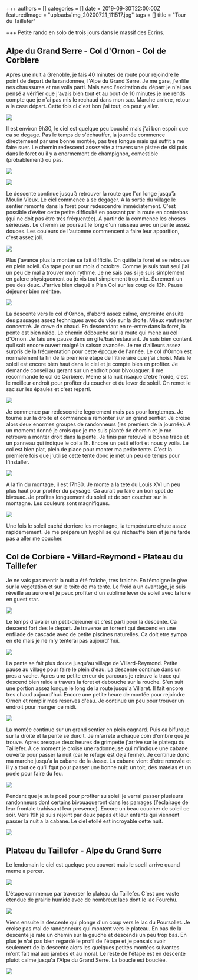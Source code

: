 +++
authors = []
categories = []
date = 2019-09-30T22:00:00Z
featuredImage = "uploads/img_20200721_111517.jpg"
tags = []
title = "Tour du Taillefer"

+++
Petite rando en solo de trois jours dans le massif des Ecrins.

## Alpe du Grand Serre - Col d'Ornon - Col de Corbiere

Apres une nuit a Grenoble, je fais 40 minutes de route pour rejoindre le point de depart de la randonnee, l'Alpe du Grand Serre. Je me gare, j'enfile nes chaussures et me voila parti. Mais avec l'excitation du départ je n'ai pas pensé a vérifier que j'avais bien tout et au bout de 10 minutes je me rends compte que je n'ai pas mis le rechaud dans mon sac. Marche arriere, retour a la case départ. Cette fois ci c'est bon j'ai tout, on peut y aller.

![](https://lh3.googleusercontent.com/fife/ABSRlIq_cRxzye9juCqKHqP5fyfgU0l21Yw-sjFosff-gyDVY6ALwDHnwxNpT5z2GJH0ecJimwlPgPDu8GEHcLN2ulL-0PHDnEo8bPVcAiHWB2mmu7z0PoCKP2l12WfpqAYIpC28uMyYlfKU3wUHhrbwYqAGmNP2awCI8-WwbgHoQEOMjnrxwyJbs0OSiSGwMaRILfbxDz8mTlp2xoJFqxojvNDgnFS7IHKCzksRK3s9dK9FNVKkmkBqqLS1fY4VAMhLjPVE9MglQLnlcbNb7UerLfi7KqRVhMv99tpd2azXA5vZ5e2e_hk-2HU_f2khMEn2NeZ6dQGlwsUyckKBuCU-HLemiE5PX_rCLCpK7dFG9H4-ASkfrnHryc_Nka9Z0LMeqhhdTKsnNuIe_q9CYIL6BF_WsbkfPqgCmgazcP2IIz1183QmJLS6Klipj1Jpb4Fh_KmKnlhenTB25xXP2lvvtSzEYz3-vvjgpcf6ECYN-_tKZzbmJ3HhXkgMpFaCL7RxQhyOzgaa_f-XEcRzumebDLIpxkQrrmgGAECzk7v0eELzy1hJ_kIfYBOTrF9HiIE12jChfHDKpHF47PAb9R4Et4bfCnYRZOeX77SkW7VrZltace4Ir-zZPW10CJoDcxfOEvif0YHAdgogsmv8NRCjTuebDedeuZ-_jSHVfpXEhS7mxjRmkVWbe5yiiF-reyLfaF9HWqunfNtM35zZ4De59D8A9f0a4neHFj9z_g=s1252-w1252-h939-no?authuser=0)

Il est environ 9h30, le ciel est quelque peu bouché mais j'ai bon espoir que ca se degage. Pas le temps de s'échauffer, la journée commence directemeent par une bonne montée, pas tres longue mais qui suffit a me faire suer. Le chemin redescend assez vite a travers une pistee de ski puis dans le foret ou il y a enormement de champignon, comestible (probablement) ou pas.



![](https://lh3.googleusercontent.com/MlzeBmS9SOFX3N4MxTCvhvGKH1La_ouT36sOI6a2Wd2JMmxlgPdTarHhY6gAMwYRot9nFh2nJBz4s_v23ZZl2tV3Ju0TMce6jrICKugSQv5MyBUWnFkwbUCKpHVFBeovUXZLchSSASglSvn2fVcQO0FvTeHkCdM0a6to--nKMGfVgAbTKBdZlMGF5AvuQWEIJQdcJH5TdhKViffttEKkzS_SssWvvl6TpuKSXfZl9-SmK5Bu2rl_9ah8dCPlleXk0WgAPvvh1OvAVUAcvG_YTFCrVQ7pk43LL6qC6NBHdBxB9AwPbYXPKIm_-10tWXyWRkICv0OcPtamNdeeZA6PgI-U0fjjSK8JrqtpRIqstuzUfySYWZ4cYNuZvAiskX8LgFcGy2dNcHw0Oli_Y9Re0ZUFKWhHcpTfi3YSdknjeOFueBGP8K3Zh5I35FMGcCUtaNsuQWqOjR_2olKc3VYo-XeMbyQ8H0wH_GC2kJzMbTsBC56fcSHOgQNNYh7JeDIOUA7O6X78K1a2K5tKyiJcl3Y4HqMovzvwmSaY_4Ifma_1AK8g4ubJrpl0VKn4FjS3CpFJXQn5UQNg_Ac7FG4U7Puw4tA79aPfZ4BRvwCKQUeBitSJd8JO7HRUAWRgwHA_dQprqEZtBU54mZhagqofgWj_asA0P075-TiYK6VS1dm7Ugv0dCt67Wd27jR1XlTSAAvaBOssX2ZMXmdZ8tWm86zu=w704-h939-no?authuser=0)

![](https://lh3.googleusercontent.com/l8bSfYKD44BjHcuQjiMVbtHGY9KbJ-IMHdzkd2MMCX8BKUfgT5Uw21w1AEFrRaTQPGpRABbRGHHCi7o9VFqnXVExXi-CfKBo62IZlhAYkuOCP0GqRNpQ2SXb2qSbi53Ua5f-KXbIocsIJMg-M0JHDQ20uaKdCGVEvvC5M7cJ6fvTPrSSPixxYum2df3_KMUEMz0hE4HGzVb7vaBcl4YEPjU8fFJXcEO1KDBKNEp9YGwoDygvAj6BxwuEXBPaGu8m_33O97h-r6nOUzVzNZhSREI_UG031i7Lcr3CsphZz_LXbQ_lqry-0ic29yUtG9WoxK9n9RVCLa1fTGtFpUWbfzGETcPNIQ7S_oiLnA8ZfDtlzYjo2YeFsUcKf76VlSTKeUaLmyIXYyCb62AQCYzbnLtZDrmdp4bzolLhNBbTMTqdKQzsMJjVIEc7aLYJb-eomF0NtQBZV7P8ZbHAkSuNqNeZfhDgudZr7OegGBJRPPl-Q8VF4MlW7meROim4wnkPaoUW-ErQ3pHobt3mPclcc5oRo8A6jmpkOebpjBRpvSuuDSD5jXvSahVh-T58zJYxxomxoRFWNz9Hx87JiYovdklX767OgOxBsY0jjhbqzOH3li9nrM-n5x6fNWNCU5PIIgMGkDSgQ5lXGsVqdLjFD_vlxGJk08L_G8y3iXqtmivyGiJXR5nO2NulgeANB5rAp-vm6YBYP_va_Y93FyUqR7GE=w704-h939-no?authuser=0)

Le descente continue jusqu’à retrouver la route que l'on longe jusqu’à Moulin Vieux. Le ciel commence a se dégager. A la sortie du village le sentier remonte dans la foret pour redescendre immédiatement. C'est possible d’éviter cette petite difficulté en passant par la route en contrebas (qui ne doit pas être très fréquentée). A partir de la commence les choses sérieuses. Le chemin se poursuit le long d'un ruisseau avec un pente assez douces. Les couleurs de l'automne commencent a faire leur apparition, c'est assez joli.

![](https://lh3.googleusercontent.com/yIlHa3-SXYMCkhEvr8OntmnJsX9r3ukPs4jIoEX8JCA0yKwbXqF-FcUuNONlrWuyY-CLu9kWmp86Gy-1jddzCe39CiV4kFRlXTEWvwy9kFLYBhdNRqXd5laaSwHTqDQYdMWqQCoWUnid3PdJR1_OVymW91FBU4fIflBi6XnsVkj2Rlvmvr_7CEn_xGY9pz-Yo85XFQKq3Rmdx5Ubkbs3TltCESgfGqw3gEm44pv7_90Y-1m6ddtWnD8wPXRuqba3jUNv8PClmRi9HSlAXj9G3zGJC5tAnN3F8M2fqKMmNEntXCT-3CtDGw4-EBkUCLQDSpCU_XS0rOLdpfZsP0WYDBtPzT0tS9ZRZaPpOb7QiFXnydGd1SI_690EcydPIaDrUX4LihNJiCl_Y54GP6kWRPdygqqIbFenQexARZ36R4PM44CDUJfSKYiJ-UdYxQntUUDxLqmJDqw5yEbfxnZTcL67ZY_Y058ZpzIkmRFlS-vl-SKSJ_VtwLgEUo7VMspKNBC1LNsh1N0cZn9s2SRSVbIWiX-yDLeqmBDaqGpgsvUAz04A4DfgD6NDP9_VeFIpaJpCAadvXgA5cIwYBmnl9v9sfiKSh9gf9r4KdtsJgOPwZ7lJwSm7fcJhHPvyTwvCh9kWwKKKSjeBKpN0p_x-PkCJ3V_b9iCF-zAW-61gV85XCMfsw9mpZZZxSxxNHQXjrYRhNuQYtx-y523JQXl0RW8m=w1528-h725-no?authuser=0)

Plus j'avance plus la montée se fait difficile. On quitte la foret et se retrouve en plein soleil. Ca tape pour un mois d'octobre. Comme je suis tout seul j'ai un peu de mal a trouver mon rythme. Je ne sais pas si je suis simplement en galere physiquement ou je vis tout simplement trop vite. Surement un peu des deux. J'arrive bien claqué a Plan Col sur les coup de 13h. Pause déjeuner bien méritée.

![](https://lh3.googleusercontent.com/GYBQ33zGW72fjrG16TzKBYXej21d3HYOE0rt824iaRqwMMAH0uNop1gdcuwCKzREis09fQOUNvvpXRsxc9laWFIC_vQH7CmN0lqW_w2kxhf6vtzVJAmf7znHlL_L-J8cRK1TeyFiIGANJEJCYoHyPq5zqxpIb3Z9BMDVB2PQvTYpzrw1YzB4sv7v9jH-nfImLGXJ0YZ-WBbeonRmTxDMugKuNPNWls1866NpMqYIvO6J4avouj5myJq7hrcDx47RQ9Qfx50UEVEaIShxnDnTSn9U1OW7XBaOJsSVudPO39_dUxximDKJ2f0NBO7j7bLAlAuT90m00JBF09wDukiMgpLOYS8_r1BQLEqG4akNJkQhTkrJ7F0Itted1a-yhDAbM58_Sxs0mUMulLHYCILA73xcgSQiMJLodrYvHU4CvyFmRO0FHbtADHmJm_QqTZYl98iUOGp945k8orY03pbiJWNJPvSfPbP50GaBtKdFZ7ByxXUmWuKPr1nEl0BzMvHcebikf-bIXqq-N3znzJ3HSqTpswZtZ1peaecVE969wPwGzVybXfXMxTP5VrcIWA_Q-gwJx7S42fHje5xcHPxNlQCo-X1zXmmgLFc6ngMkKuTswUBhmRGqUwnLd56cu-erwN0YJQwTfD3tW_w3I3wU1BEi50ib0HzzktkGBzXnPXiYRuOjc0V2_B4tLTIGtDWoh2DmnIRHKVKMLeYF24AICQFl=w1252-h939-no?authuser=0)

La descente vers le col d'Ornon, d'abord assez calme, empreinte ensuite des passages assez techniques avec du vide sur la droite. Mieux vaut rester concentré. Je creve de chaud. En descendant en re-entre dans la foret, la pente est bien raide. Le chemin débouche sur la route qui mene au col d'Ornon. Je fais une pause dans un gite/bar/restaurant. Je suis bien content quíl soit encore ouvert malgré la saison avancée. Je me d'ailleurs assez surpris de la fréquentation pour cette époque de l'année. Le col d'Ornon est normalement la fin de la premiere etape de l'itineraire que j'ai choisi. Mais le soleil est encore bien haut dans le ciel et je compte bien en profiter. Je demande conseil au gerant sur un endroit pour bivouaquer. Il me recommande le col de Corbiere. Meme si la nuit risaque d'etre froide, c'est le meilleur endroit pour profiter du coucher et du lever de soleil. On remet le sac sur les épaules et c'est reparti.

![](https://lh3.googleusercontent.com/cg3T8YWPFl6IVz6TQOYLs7IrRKRfeLAIZwjkHVOimIWNCWgctfMbAVdy-Bs6BmpLiGiuh6tRXHdawABoyk0Qb0XlzC0rCsGUkM1kzCpu8SfjqmLnxyGOcaeav_8KOX937vGW0-adaYpoJEkVAUY4aSaj117JWMTWNqfFFOTqS0GMUZjPaYHl9MJQf9Ct18WPoUEG55P0_AzSkEA6YMC9EvE9HAKO0fcj5R80MLor9aaKRD0beh0nJof-sgVFY3kn2ODpa4dhDAoBE4DZOW3z-4SZ4yoZJeDiJq0ex-tSM9lXIFPcGbeS8KVxZw2bXNoewZOq57NbbQvwLGiGkUGcVTfToBZUUoG_zWcNABcqQvGV06sIWQRewzPStHoHejXRjEeC3kGrceA-NLU0WzOaERoncC8GyBe7m8oRUCoLW9ROwiY2e5OcdrOg0QQoFmabf-Qswbtk2zgLCjj-81JFOzn2lpAjsQzNkkRfpajaN0p2vguOeCGVu62WJF2Ifluz7WtsoPJXgjbEWSnLubeVX4rqilLHn1L_jHs2dwYnAK6Eoo0l3YqqlRkvYgD9hisykJ3hW-GT0u2UXBKlrHhRRryJqRuNZqL1TpMkpAi-9GlD8ArpJ7DQeVLxQ5pov4z7CJRthnO_DtKY9t_S-sI1S0BXDqz35Vu5KH9CZ4ZrflEk-ASZ9hLdvTR8vRZuHCnrNBYshXtdpCt57JK1y5K464aG=w1252-h939-no?authuser=0)

Je commence par redescendre legerement mais pas pour longtemps. Je tourne sur la droite et commence a remonter sur un grand sentier. Je croise alors deux enormes groupes de randonneurs (les premiers de la journée). A un momemt donné je crois que je me suis planté de chemin et je me retrouve a monter droit dans la pente. Je finis par retouvé la bonne trace et un panneau qui indique le col a 1h. Encore un petit effort et nous y voila. Le col est bien plat, plein de place pour monter ma petite tente. C'est la premiere fois que j'utilise cette tente donc je met un peu de temps pour l'installer.

![](https://lh3.googleusercontent.com/4pyYcjkdrLqSv4ojUqfKXO2nlyotuxdhWqkUiIqTrzKKPB-Pbfvmh4RdKNd7wKIuZ0ZoK0xrWjEw_2sIBA04BZm-JERrIH8og8u8Gj-81rO973JmYTVUwQKPCBhmWFDaneuduFr_RVtr9StGhdpeMoYLRihkadULfXNXNpN-gvD0-9v6yP6r9JZPpp1xnliJm3EgqhNkVDL77DD_ZwPv2cb7zcrkfbuKdyVTTNHh_dU2s0EXfBuR6lPA938RfSDKY2iNe5r1RZbbhmId2cCTKkaYpnIcbbRqlF0mLlcRqCnDvxQzAQdvvrPreKV3hyStq5OYywAmwq5eZn7JrYZJUe6TckRWuf-8XZYN2cNuAXqRdYhyF0ciV6O0QhAbT7A8c8axNJAPpe7rAMZXsFIyRjozLp9_iRf9CzKohDa5aQ82dI-TceErz1S7e2LrX7Pm6Hpz4zkhMymLqlUHXFEw8EN9zRkhgpaRA0rlUIZp-BMUefQhmVysW6frA5OJxWRRdPZCC30O4mG59ovGyOx5jjkoNyBBVBF43j5NO064ns14yV9MaaRjKlOp8vm32eedQdAFA9YkprR9U2AY3EpJbhfir3UNApek2BvH1UXFHWOOcRCdj3t7yHEEVV5irgSGSjll1qvh7tG4IS4YBMiS5Sb2ZJJisugfwBGGbZUscVCdXJKN9luPnq2RLngNTOrVJff4wWLdWCwqCvsSPcFeKTF_=w704-h939-no?authuser=0)

A la fin du montage, il est 17h30. Je monte a la tete du Louis XVI un peu plus haut pour profiter du paysage. Ca aurait pu faire un bon spot de bivouac. Je profites longuement du soleil et de son coucher sur la montagne. Les couleurs sont magnifiques.

![](https://lh3.googleusercontent.com/TLgbejVylPTH_FUNIiM7H9aJo5mnmIs4AQQozdLmgd00mxiJ9HppGFjw0C31fwg_8sckiYYAvCjB020n7AbQeHFXfbIe_NduKpCTOhfwNdLYwsOyUiyRCfyNCcth-IpEejhkQBG_71xAsnnRgsi7U3ZZR3CdNz_kfJPuixIjmSLwghbtJY3gi1WIw6NtwEKFugJ7lqaqM7FKtYh2axWRORfU01eSAv9GWroB1CamMf5huOhUs-T3-NO_SR87LdeKCmTg2EofK6c5ddD-LODAoPML7CdKSjMi1E3QPLtT5OgKDxw8UQFKpFZirwLVpLSSdxQ3uN_5gXCeEEnQskGNyvCtLgq5ZxAKSCY9yyn9E7wWs1ldbRoQf9v__SL4nTcfPPtdLfGPIEs3zeEC-B_4pG5Kg5rOeNJqjRueBGTlAwLvIsDUPVhJtWVvqAXoO8EKHZbjVSKKAW5hX9jwjkrd0YB5fVC2-uzXu1nJxI6XzrhcRM_4hkidw9Wxyrepc6ohtZKbQhdeYCOyf2W_yTJbT3TNbhqyPVvgU4aZyK6YJ126LHahGk6QBkCQ61dOim-nHqcdjHPAbGPqM1DjDPWkdxQNxtWzepDAStbR1ME_2W5m7bKccH-i9GQi8wjoF80Y7B0M-KJ6mWMhQT-TJFzREwPR8DckpZQyWF2JqoSetdSxt1jSoTGJPEoq_gX5D2pFt8k1H4vleTNPOFx1dr0qqOib=w1252-h939-no?authuser=0)

Une fois le soleil caché derriere les montagne, la température chute assez rapidemement. Je me prépare un lyophilisé qui réchauffe bien et je ne tarde pas a aller me coucher.

## Col de Corbiere - Villard-Reymond - Plateau du Taillefer

Je ne vais pas mentir la nuit a été fraiche, tres fraiche. En témoigne le give sur la vegetation et sur le toite de ma tente. Le froid a un avantage, je suis réveillé au aurore et je peux profiter d'un sublime lever de soleil avec la lune en guest star.

![](https://lh3.googleusercontent.com/Sfk24r_Qj0sN2G-ibjqH_Mr9eFrQp0Ujxwn3bTP1gmvFyput914BUOxWKwQ3ORAYanaGi1LZwPyyo3VMZsVziNTOyqQtreqqdmh48OHKidHG_9tWsncqCPnowklQicLl7_bNgtMwaKuWP80p1TGZiEsKKq4aXw_PAuGKrd8QXr5Ly9XB8v9q7RlffWlincCIYBdxUeP7Y9l_S3xW42Z71xSemLQoXBFUyAvmNpjOREmqbidVlix24LnjmR_Ii6vchDcsn1YxYmHRobpN4ihD_bEtYNdhgpsanzn515RgDyAJpGDhzG64zLASCP5sKFAJs7vxe2b2S1pb0tdshMW6BS4-wHw46YXjGrV-zW212HAdkcs42jve69VwOEblRAGNBEiFvsOqIKOYL9GKArwYv1V-NA32VmI2GMslN4owr00vQsL0spAHbfzgKr8_eq0gUfM1KLIVo89Oamv8OIZQXMqFQut6b3LznadlEsDMEib0BGNAOzfUjWNO24D5xe7L_wnInj1FR0CAaNcJ6haTvBuP9WvTJZdLBqgUy2oZO9DhGAuwsCuuFBQi7eBxRaMBtTFjFvxzYxv8ueulq6_MQDYSKP5HBmyES79vIgjVhkIuqhxvaPhfpGZEyb3z6ky8OuwStlAM0pkaq2C_atNYyBE36MyyldY4ZAESxRZY09eVnlwQfWsj83UzyO-X7rUj_PPUhNGRe6lMUkj415MkWJaV=w1252-h939-no?authuser=0)

Le temps d'avaler un petit-dejeuner et c'est parti pour la descente. Ca descend fort des le depart. Je traverse un torrent qui descend en une enfilade de cascade avec de petite piscines naturelles. Ca doit etre sympa en ete mais je ne m'y tenterai pas aujourd''hui.

![](https://lh3.googleusercontent.com/0Fz8yoTWmkeZ-vUg0O0asc8-y9Nfd345YhFlI6zJJYvvmXVl0qcV1GHwXgnWhasgTGwapNF7WW4kmJJvTsM7gkj5d-AOkq5wqBE6cDZd6ubX3Yvy7AzwZxpCbUNVA0F5XX_dW4STsCV4m02lXjGyDW0nqYuJWN5eHC_2ta94ZojF9uFvf9sDjnQHgNDbJyZCPYkwcDsvyCFgMbf57Soj5zoFCQPnFItLHEkS0DgU3bHRXyxjMH0vkhN8zQ4tpztpKk3CsiA1tlTopbuiHScpUG1MKUr7ud8cJVzGXHsPiHJGhpXA8Mr4QE8YKyDcriR4TdW0auR-jNBPfaishJ3v-ipdjCkiGjezEIiXugyhenediaz2kwbk2c6njVBROkR-RSuS4MJ-znNrkOX7h77actpWhg8Py8wP4caGD3uDIW6FXHt1EzOz0fOviAeq8-84tqNPCs377rpNEQZXj7gtg8GSMoQ750cF4ht0FqOOJYAAASft2PqenpwYejF6LXfMcmimM-4uR5A21ZTzwwX0Y7MObIQThB3Y6QekvyizlJ8ESulHkVTLDoT4Cz_bJIquKbqk1eVHKm0gzGjAeC03q9w34JAh8YNS56vgc60P5h-DDBzeLk6FaCN00xcGTbbmKxA5bZ3qYWiij9rA7J2VttreRqCnjN4jvxYhdnD5POmkXLamiYOfRJJEkEzsEgC8jytrv7wC5uvBAPC30TOAZx4Q=w1252-h939-no?authuser=0)

La pente se fait plus douce jusqu'au village de Villard-Reymond. Petite pause au village pour faire le plein d'eau. La descente continue dans un pres a vache. Apres une petite erreur de parcours je retruve la trace qui descend bien raide a travers la foret et debouche sur la rouche. S'en suit une portion assez longue le long de la route jusqu'a Villaret. Il fait encore tres chaud aujourd'hui. Encore une petite heure de montée pour rejoindre Ornon et remplir mes reserves d'eau. Je continue un peu pour trouver un endroit pour manger ce midi.

![](https://lh3.googleusercontent.com/P6TtYbXxdeOMu9mqcqBsKXXCWMj_jsgAAY4GRUcN-rdNHM5Rc9XPgMcuts2yUkNMop5lgkiSkWXL3jTSzBck4ihEjm3dCSKEswhCnDQiC-AHwjo9a68Ej06g-Dmxbthw8IkUgS7AwuAVaIZzlOAXh8dz7QbJbmZiRlhg3ETKAO9ekkEhd0XbgUh8HRVjqObfcl7IC029cxKZRIcDK0nsEN9vIZtHb74wa86Znk5M0rRUfTpPbiRDx36yucLQE5UYTkboCk7cTnCdP1392PMSUI0a1ljJjeGEYQLYX3FDpz8ooIPyj4lH45VT2WFzIDSaXMFRKcEloAFBc0oi9CPQ84CtNxrd7QW64B4DSeRokn0K344dupdBuRBHeKc0AiU-Vv6jX-lteSkl_Ovtj_I5dvZuZ9WfpOOsllPQY_6jsYaEH96kHhPJebhu5VyuGUZhGkSCLOE0UxQ8aeGyPGD_U3H5o4Y8wI7Eg_DtTi8HJqPHgIvFWHqehM-ue46xmg9hELfdOJO2dkDxqaBzS-vHAj8G5rla0NuBjiYJheyTTuS0mcWwqVKRhbj4dqG-gBjATGDAt2xz1wJ9QWGFblMEzUWp2BW3Szb9aOrybR3yTLYqWJDYVrPP2jy9L-mR6XzCU4gj9Pl0VZap0Lk1iaGmujlJfCThxFN_Tyu6n309FzhLMfXUecBwqYl_r8C3zcDD3gg57EDRKkK4gq4fO1i085qF=w1252-h939-no?authuser=0)

La montée continue sur un grand sentier en plein cagnard. Puis ca bifurque sur la droite et la pente se durcit. Je m'arrete a chaque coin d'ombre que je trouve. Apres presque deux heures de grimpette j'arrive sur le platequ du Taillefer. A ce moment je croise une radonneuse qui m'indique une cabane ouverte pour passer la nuit (car le refuge est deja fermé). Je continue donc ma marche jusqu'a la cabane de la Jasse. La cabane vient d'etre renovée et il y a tout ce qu'il fqut pour passer une bonne nuit: un toit, des matelas et un poele pour faire du feu.

![](https://lh3.googleusercontent.com/-FS2weIbGv8KPzGydp6A4MYhToBQ4WbnA6lFlQM8WQU70z1ttBvm2lsQDU7z5DnuNoNvFJ7FfKMjqNFtKimT8L5qXofmUjfZAhF2yFDn8rQMRXeuMfyw-Q4i2oC7Kyh0ye0dsmIhRqADvnz0y9Pf7nYyLakOpLYZ8XjYmZ5oLaEQxesGiTSm0PrFFZTsHPT8jR07EGXe_CVRMyyQ0_NUj2Bcp7XTuqGBh67slW90AU-EHZi13S4fcQ8DMMjN5Jx0ziE11rR6C0Oz4a__g4Tn6gBg7GpmFLJXcJY8k4LQ00PKLgKxd0-OXiXkGjxqJGmCAh8PK9hlnB-6H05tnUXLK-6B39n-bVreD4SS0T5zUvXSFZB47ZUUBelaW7cbjn-QGQLUrZ0GqRrYDJ-v8K1yibG3Xo-vvij-ji_Ql_bzP-lRUtf_LpV7MZALUbq7lTaqaGXJq63x6YLUk7K_cYwpAA32eIvBRNgZCZUZyGt1U5dgaUyeIbKVzRtRPec6jBJyYKymBzmexx7DeuwK0wLRu7E3RZZxayKFCaWXf5lMkHS66iXC8ThWi87wgNGPtjuqbsM7zRXnNRkkj1rl_sNG0RxuewUnxDcTREl4Bs4wZt0yRBaKDdFWSUJyTTeRNQNHayMULNXmBAnLrl6MU9Y5YexHBNGSnI9E-vk5FideQhX8t-qVLalov9ZDdl67xrnLUGbdXOy7iUwQV5NbRJR5H4jK=w1252-h939-no?authuser=0)

Pendant que je suis posé pour profiter su soleil je verrai passer plusieurs randonneurs dont certains bivouaqueront dans les parrages (l'éclairage de leur frontale trahissant leur presence). Encore un beau coucher de soleil ce soir. Vers 19h je suis rejoint par deux papas et leur enfants qui viennent passer la nuit a la cabane. Le ciel etoilé est incroyable cette nuit.

![](https://lh3.googleusercontent.com/5a_4_HSnGSc_6_k-80f_xYIkgbuFz5j9mG0eRL8Fj37qOaZFBGh_UfaEYYanJkMetzKNsBYMvZUd6zgk9Owmi8zBtXMDlAGPMYFbWXo5bB8e7AQMSuZBsk61ppmD2IBr_YT8jXFhhkGJ1oy6GuMiWHVmxdfiDVDWa_T4xfsCa0X6VwNUkpNpyyHL8KH5T2OG2FR58iVnyNPVWjv4vj3k8IfGFt0ICZRar05WARDtc7dvHYPrneL9lemcA9RZjOVVBydAwJs79C2sfOoady_-W23jOEz3UDocjhX4Y7w68XdlnzVb_dEBuIlvDJ_a7v-0bpL9pob-TFkR01d1iW1TR3m4EQXWG2yAwXjWA2NvKb16L8Z-sR_dZRQ3HnfRVNbAvhfr4PyqOWiZEHneuKKZOTM17f70epiVHPdQr-6PT8PjVe2DvbNEQhbZ6rpAvDOnHiSrJzMrBVpj8lOWyx1ZrJwVViagPQZ60r7og6RKxIdn5hYPxAuKCcfc4mj3aK1VJQkTJEUY2bDtfUy2z9XObZ40iUmVoDhgUHFlfl36SP_jRI2rqKefOWsi4Q0s7etMEZpJW8mrzHwgEN3vo3WjQIhtMoSH5SapRE7kYjMIgd440CKzjWpEY0lQffeDRWzi3gjm_YFgY_VOa1HJuirWuDoSE3g6DQsWQEHNO6108_VybavITLA05Q245rhUxtCZmME2W42hl0psbqO_1uroKoj5=w618-h306-no?authuser=0)

## Plateau du Taillefer - Alpe du Grand Serre

Le lendemain le ciel est quelque peu couvert mais le soelil arrive quand meme a percer.

![](https://lh3.googleusercontent.com/Eps2aaEsbJ-tZlk01hIDWPdjV157hiJ7d1wOq6gfAvcBkZnD_5dJzq268_9vS54lrSyMCzaN5ZKYw0y8-0YYcY3H--mz_63kXmrFX0ptAFtH_wTdiPiliaX1UPfXb3AqdmQWV2lE5QxMlmGbIGBRGAVh_89WQEt1YP83G63TbxyC3eIGKNvt1f15-aaiwg7roDaERTarqJ1Kt7RnV90rJ9vkv_T323K8bzi3k3NNPuYnSFiSTBQCZyu0v3wIVQHqe9goe2IwwWVB2ENFd74Yp2IWt9z2J3Ta_5atTjgtKWjgrveXZx05JfMYLMDEYwHJNa-bhb6uF0xb5wmJHi21mt1mog5t5E4s0Sbq2UbDOHsQjrVIWO1DixDz912ItKosYjDDPkc046pX8Q3xoGLp2Z4hLHgnWQ1JxIO8hvY5oevF0nRr9xERlsBSNYaK7pNwFS06Y793HJBX0q5XG15TM3bR7oz3dwGoJud8VjHTewQj6nlIVtqz5EYuiFyKzoW8l5LqsaxTbz8deBiuZjlzsr-uc5fAaKzRXDteViaqcd7wsvyS2sPV0WM3Y6E4dGyMNpNk7GXMZFVPk8B334mR34tthDyFEmiXqrsbiA2uYQEzZv0GVoWB4p2pJxspOBs7zS8TaJZaWqpFIKcc_DaFzqD3n1r77E_ETllaRGGyovGihsp8YtKYpNJ9p9kFT-VUy85gL2fMJOGpG1EL7vmE55go=w477-h358-no?authuser=0)

L'étape commence par traverser le plateau du Taillefer. C'est une vaste étendue de prairie humide avec de nombreux lacs dont le lac Fourchu.

![](https://lh3.googleusercontent.com/TXiBWVqygZH4PDZdjiEdVYtEd1rb0ue2BDWPuE0D3CykP9evEBxeN9_QwEvFLONHIfxveh0FhBs382kSrjfZCmVN9LwEhtacNfpHmdESFcPTV9CtWVWnitX2zrfKafdN1w_cEa4Nu5hDo7BUBb-r31W6kB2z66P6LCLmOiknlYAej7-QRb-bX8FOQb2us122AH1MuxGuEg1EN03j1sH8mhkatZ6_JssfC-CGsFvnevhKXyKoU7ttz6Hv35R8ZnGFPfR6CMtqVB9l-fIWzLRsSWd3gM4kD1z2UI8kWMpsbJXCDwejuDQDVE8nsnVDyI7vYa0mxvH00tgtco6lp_0Y6TaKstTZdjVoY1GlCDTTT-B3bMK2ZSTCr-Ba5kluKEVXme9WNgqWHRAmmW7jwjD2eB8_YrIH4dvRt6YAJugKD7KVxQ3wvLUCNQRDngE-NWG55tSHiyu75LMCMeEcw_bmAY5VArRMHlhw3xhRMu3xV_q5HVd4fFQ_oxSTCSTP5tw1JwfJWO3vvP7drsGtv1sl7vuM9pigDU0bu-zluf2Hd0leH63NMm8MaSsiLz9vVp3VO6DpXbp1J_wB3bNG4UUnUXpLrYieJbFLfY13KtsJQeh4BoTzewTdjVhfiGl6hVpK6itgeF0_jgS7guaMN_e03nhPtElS43PpXVt9vAKPpWUO3reOT8462tHftLa39h9RC-hMiUkZB-rx4ftICPyEEzWI=w1528-h631-no?authuser=0)

Viens ensuite la descente qui plonge d'un coup vers le lac du Poursollet. Je croise pas mal de randonneurs qui montent vers le plateau. En bas de la descente je rate un chemin sur la gauche et descends un peu trop bas. En plus je n'ai pas bien regardé le profil de l'étape et je pensais avoir seulement de la descente alors les quelques petites montées suivantes m'ont fait mal aux jambes et au moral. Le reste de l'étape est en descente plutot calme jusqu'a l'Alpe du Grand Serre. La boucle est bouclée.

![](https://lh3.googleusercontent.com/t9Ak-TzqskN4kH4-Yx3r0avnUtql-zQi6N1zkbm3DfduetHLOhTLhLRzo85M1dh50fECmWU8wCEeTryMGoWCV34uKrTxCQQcTCVgcgaZSByg-2pGyUCdinde5_ZI4z3rvaQgkHVkKjvpO6FgCVU-_yupski0MCtqWxYYwEFRjk6in4__9ztGXmsFlVmXdVM7_y7gTJ0__fbZCsB9-gzJAp4w6HuaGq1hBr3mhJFc7l3IeaGKWKwyXdOooXcxPajO34_5goPCGMT1eLyGlZd94ftugPGLhGz7HIU-g7w6nA1yOlD7a0nuABiAB1-o9yYYEg2dyvlsh09VbKoGjSi7gUTqTNxnZhAJyzfGBWN5KaiI2TYt7mTsnjkPAEMlUz1ohBuMV_QGh1e-hJdeqiVHp28U_Edx1VQMBeyB_JI2P12sJ28qlXhAsuxO874WU8_JLiU2c_baDR-dgBLaMMm9OWPWvcXzhUFHm9uBVhPNxUT28t1PVrG_ziSIKOaYWHpxtNSiAJ1KcR0Ck07RTeTbjjSSbtJmU8i3G2SNFyu2f6hxvlDFCSgVOHlVcFH-UIBRKxQ5cBkaTP2S7XCSzSa2DjWJ55_DLEzMQLXM42uXvapWvpZ3HGgdyVIhO31GHrKuBn1nIhH2zy7ZeJ5yWwx2hCrRA_cw6NQL3dB_f0DV_nMEyp1jt81w5aSeHMpjB1mp71YnxXim7yIVFzjdaP-PRhsl=w1252-h939-no?authuser=0)